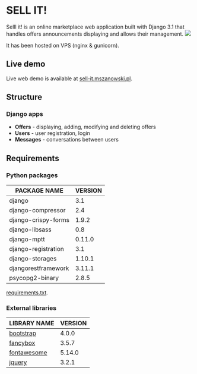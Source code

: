 # SELL IT!

Selll it! is an online marketplace web application built with Django 3.1 that handles offers announcements displaying and allows their management.
![](https://i.imgur.com/lYjxzSj.png)

It has been hosted on VPS (nginx & gunicorn).

## Live demo
Live web demo is available at [sell-it.mszanowski.pl](https://sell-it.mszanowski.pl).

## Structure
### Django apps
- **Offers** - displaying, adding, modifying and deleting offers
- **Users** - user registration, login
- **Messages** - conversations between users

## Requirements

### Python packages
| **PACKAGE NAME**    | VERSION |
| ------------------- | ------- |
| django              | 3.1     |
| django-compressor   | 2.4     |
| django-crispy-forms | 1.9.2   |
| django-libsass      | 0.8     |
| django-mptt         | 0.11.0  |
| django-registration | 3.1     |
| django-storages     | 1.10.1  |
| djangorestframework | 3.11.1  |
| psycopg2-binary     | 2.8.5   |
[requirements.txt](requirements.txt).

### External libraries

| LIBRARY NAME                                 | VERSION |
| -------------------------------------------- | ------- |
| [bootstrap](https://getbootstrap.com/)       | 4.0.0   |
| [fancybox](http://fancyapps.com/fancybox/3/) | 3.5.7   |
| [fontawesome](https://fontawesome.com/)      | 5.14.0  |
| [jquery](https://jquery.com/)                | 3.2.1   |
